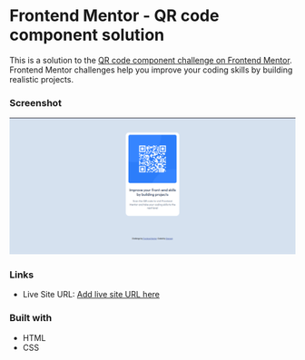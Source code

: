 # Frontend Mentor - QR code component solution

This is a solution to the [QR code component challenge on Frontend Mentor](https://www.frontendmentor.io/challenges/qr-code-component-iux_sIO_H). Frontend Mentor challenges help you improve your coding skills by building realistic projects. 


### Screenshot
![Final look for the QR code component coding challenge](./screenshot.png)
### Links

- Live Site URL: [Add live site URL here](https://qr-code-component-mauve-two.vercel.app/)

### Built with

- HTML
- CSS 



